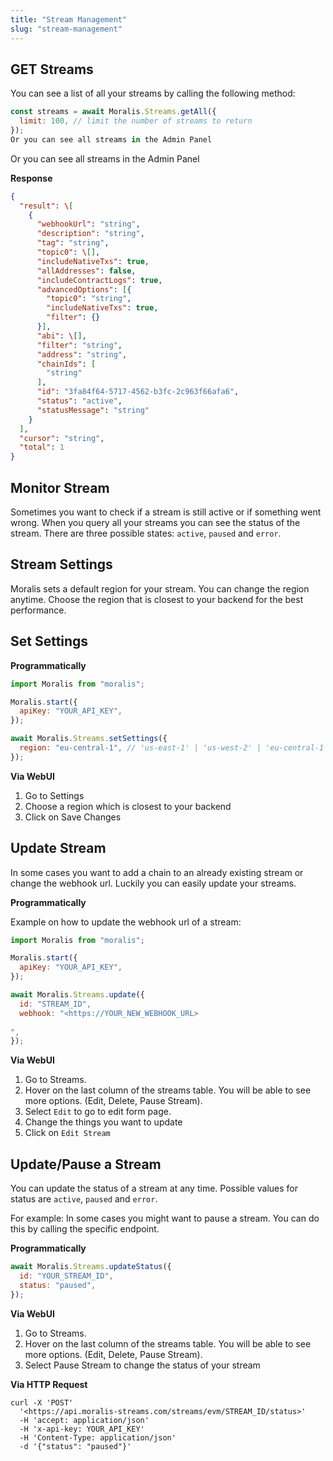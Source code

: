 ```yaml
---
title: "Stream Management"
slug: "stream-management"
---
```


## GET Streams

You can see a list of all your streams by calling the following method:

```javascript
const streams = await Moralis.Streams.getAll({  
  limit: 100, // limit the number of streams to return  
});  
Or you can see all streams in the Admin Panel
```

Or you can see all streams in the Admin Panel

**Response**

```json
{  
  "result": \[  
    {  
      "webhookUrl": "string",  
      "description": "string",  
      "tag": "string",  
      "topic0": \[],  
      "includeNativeTxs": true,  
      "allAddresses": false,  
      "includeContractLogs": true,  
      "advancedOptions": [{  
        "topic0": "string",  
        "includeNativeTxs": true,  
        "filter": {}  
      }],  
      "abi": \[],  
      "filter": "string",  
      "address": "string",  
      "chainIds": [  
        "string"  
      ],  
      "id": "3fa84f64-5717-4562-b3fc-2c963f66afa6",  
      "status": "active",  
      "statusMessage": "string"  
    }  
  ],  
  "cursor": "string",  
  "total": 1  
}
```

## Monitor Stream

Sometimes you want to check if a stream is still active or if something went wrong. When you query all your streams you can see the status of the stream. There are three possible states: `active`, `paused` and `error`.

## Stream Settings

Moralis sets a default region for your stream. You can change the region anytime. Choose the region that is closest to your backend for the best performance.

## Set Settings

**Programmatically**

```javascript
import Moralis from "moralis";

Moralis.start({  
  apiKey: "YOUR_API_KEY",  
});

await Moralis.Streams.setSettings({  
  region: "eu-central-1", // 'us-east-1' | 'us-west-2' | 'eu-central-1'  
});
```

**Via WebUI**

1. Go to Settings
2. Choose a region which is closest to your backend
3. Click on Save Changes

## Update Stream

In some cases you want to add a chain to an already existing stream or change the webhook url. Luckily you can easily update your streams.

**Programmatically**

Example on how to update the webhook url of a stream:

```javascript
import Moralis from "moralis";

Moralis.start({  
  apiKey: "YOUR_API_KEY",  
});

await Moralis.Streams.update({  
  id: "STREAM_ID",  
  webhook: "<https://YOUR_NEW_WEBHOOK_URL>  
  
",  
});
```

**Via WebUI**

1. Go to Streams.
2. Hover on the last column of the streams table. You will be able to see more options. (Edit, Delete, Pause Stream).
3. Select `Edit` to go to edit form page.
4. Change the things you want to update
5. Click on `Edit Stream`

## Update/Pause a Stream

You can update the status of a stream at any time. Possible values for status are `active`, `paused` and `error`.

For example: In some cases you might want to pause a stream. You can do this by calling the specific endpoint.

**Programmatically**

```javascript
await Moralis.Streams.updateStatus({  
  id: "YOUR_STREAM_ID",  
  status: "paused",  
});
```

**Via WebUI**

1. Go to Streams.
2. Hover on the last column of the streams table. You will be able to see more options. (Edit, Delete, Pause Stream).
3. Select Pause Stream to change the status of your stream

**Via HTTP Request**

```curl
curl -X 'POST'  
  '<https://api.moralis-streams.com/streams/evm/STREAM_ID/status>'  
  -H 'accept: application/json'  
  -H 'x-api-key: YOUR_API_KEY'  
  -H 'Content-Type: application/json'  
  -d '{"status": "paused"}'
```